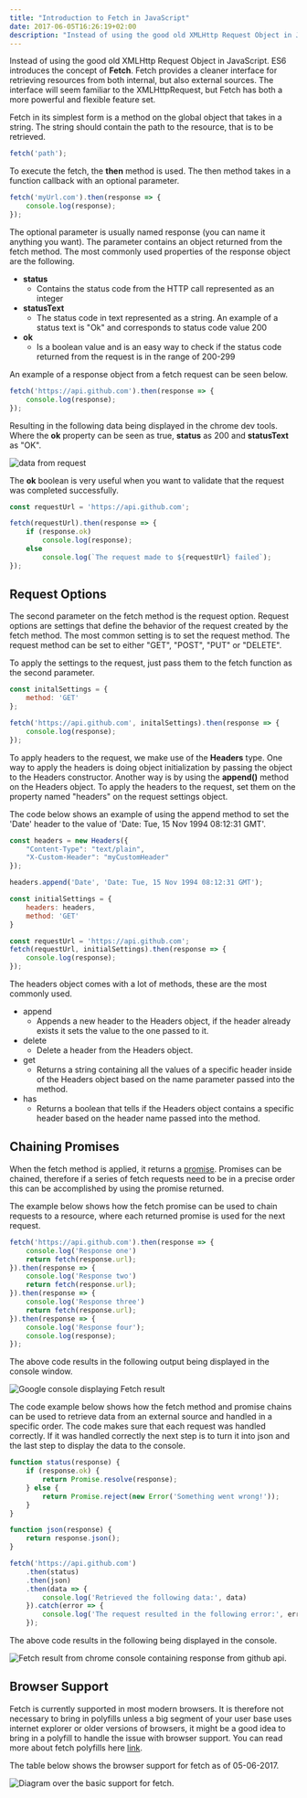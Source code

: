 ```yaml
---
title: "Introduction to Fetch in JavaScript"
date: 2017-06-05T16:26:19+02:00
description: "Instead of using the good old XMLHttp Request Object in JavaScript. ES6 introduce the concept of Fetch. Fetch provides a cleaner interface for retrieving resources from both internal, but also external sources. The interface will seem familiar to the XMLHttpRequest, but Fetch has both a more powerful and flexible feature set."
---
```


Instead of using the good old XMLHttp Request Object in JavaScript. ES6 introduces the concept of **Fetch**. Fetch provides a cleaner interface for retrieving resources from both internal, but also external sources. The interface will seem familiar to the XMLHttpRequest, but Fetch has both a more powerful and flexible feature set.

Fetch in its simplest form is a method on the global object that takes in a string. The string should contain the path to the resource, that is to be retrieved.

```js
fetch('path');
```

To execute the fetch, the **then** method is used. The then method takes in a function callback with an optional parameter.

```js
fetch('myUrl.com').then(response => {
    console.log(response);
});
```

The optional parameter is usually named response (you can name it anything you want). The parameter contains an object returned from the fetch method. The most commonly used properties of the response object are the following.

*   **status**
    *   Contains the status code from the HTTP call represented as an integer
*   **statusText**
    *   The status code in text represented as a string. An example of a status text is "Ok" and corresponds to status code value 200
*   **ok**
    *   Is a boolean value and is an easy way to check if the status code returned from the request is in the range of 200-299

An example of a response object from a fetch request can be seen below. 

```js
fetch('https://api.github.com').then(response => {
    console.log(response);
});
```

Resulting in the following data being displayed in the chrome dev tools. Where the **ok** property can be seen as true, **status** as 200 and **statusText** as "OK".

![data from request](/blogpost/6dadb363-8fa3-4420-a19e-f3e2fa3cafee.png) 

The **ok** boolean is very useful when you want to validate that the request was completed successfully.

```js
const requestUrl = 'https://api.github.com';

fetch(requestUrl).then(response => {
    if (response.ok)
        console.log(response);
    else
        console.log(`The request made to ${requestUrl} failed`);
});
```

## Request Options

The second parameter on the fetch method is the request option. Request options are settings that define the behavior of the request created by the fetch method. The most common setting is to set the request method. The request method can be set to either "GET", "POST", "PUT" or "DELETE".

To apply the settings to the request, just pass them to the fetch function as the second parameter.

```js
const initalSettings = {
    method: 'GET'
};

fetch('https://api.github.com', initalSettings).then(response => {
    console.log(response);
});
```

To apply headers to the request, we make use of the **Headers** type. One way to apply the headers is doing object initialization by passing the object to the Headers constructor. Another way is by using the **append()** method on the Headers object. To apply the headers to the request, set them on the property named "headers" on the request settings object. 

The code below shows an example of using the append method to set the 'Date' header to the value of 'Date: Tue, 15 Nov 1994 08:12:31 GMT'.

```js
const headers = new Headers({
    "Content-Type": "text/plain",
    "X-Custom-Header": "myCustomHeader"
});

headers.append('Date', 'Date: Tue, 15 Nov 1994 08:12:31 GMT');

const initialSettings = {
    headers: headers,
    method: 'GET'
}

const requestUrl = 'https://api.github.com';
fetch(requestUrl, initialSettings).then(response => {
    console.log(response);
});
```

The headers object comes with a lot of methods, these are the most commonly used.

*   append
    *   Appends a new header to the Headers object, if the header already exists it sets the value to the one passed to it.
*   delete
    *   Delete a header from the Headers object.
*   get
    *   Returns a string containing all the values of a specific header inside of the Headers object based on the name parameter passed into the method.
*   has
    *   Returns a boolean that tells if the Headers object contains a specific header based on the header name passed into the method.  

## Chaining Promises

When the fetch method is applied, it returns a [promise](/post/promises-in-javascript "Link to promise post"). Promises can be chained, therefore if a series of fetch requests need to be in a precise order this can be accomplished by using the promise returned. 

The example below shows how the fetch promise can be used to chain requests to a resource, where each returned promise is used for the next request.

```js
fetch('https://api.github.com').then(response => {
    console.log('Response one')
    return fetch(response.url);
}).then(response => {
    console.log('Response two')
    return fetch(response.url);
}).then(response => {
    console.log('Response three')
    return fetch(response.url);
}).then(response => {
    console.log('Response four');
    console.log(response);
});
```

The above code results in the following output being displayed in the console window.

![Google console displaying Fetch result](/blogpost/c025258b-70cd-4b27-beab-b1b9c133431f.png)

The code example below shows how the fetch method and promise chains can be used to retrieve data from an external source and handled in a specific order. The code makes sure that each request was handled correctly. If it was handled correctly the next step is to turn it into json and the last step to display the data to the console.

```js
function status(response) {
    if (response.ok) {
        return Promise.resolve(response);
    } else {
        return Promise.reject(new Error('Something went wrong!'));
    }
}

function json(response) {
    return response.json();
}

fetch('https://api.github.com')
    .then(status)
    .then(json)
    .then(data => {
        console.log('Retrieved the following data:', data)
    }).catch(error => {
        console.log('The request resulted in the following error:', error)
    });
```

The above code results in the following being displayed in the console.

![Fetch result from chrome console containing response from github api.](/blogpost/06040e10-5449-4d87-82e7-f8729aae08fa.png)

## Browser Support

Fetch is currently supported in most modern browsers. It is therefore not necessary to bring in polyfills unless a big segment of your user base uses internet explorer or older versions of browsers, it might be a good idea to bring in a polyfill to handle the issue with browser support. You can read more about fetch polyfills here [link](https://github.com/github/fetch "Github Polyfill Fetch page.").

The table below shows the browser support for fetch as of 05-06-2017.

![Diagram over the basic support for fetch.](/blogpost/987a3af3-2cf8-4033-98ea-4641fd93c8d7.png)
